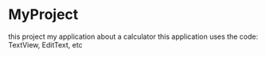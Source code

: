 # MyProject
this project my application about a calculator
this application uses the code: TextView, EditText, etc
